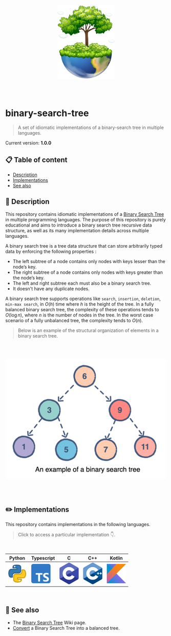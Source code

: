 <br /><br /><br /><br />
<p align="center">
  <img width="180" src="assets/icon.png" />
</p>
<br /><br />

# binary-search-tree
> A set of idiomatic implementations of a binary-search tree in multiple languages.

Current version: **1.0.0**

## 📋 Table of content

- [Description](#-description)
- [Implementations](#-implementations)
- [See also](#-see-also)

## 🔰 Description

This repository contains idiomatic implementations of a [Binary Search Tree](https://en.wikipedia.org/wiki/Binary_search_tree) in multiple programming languages. The purpose of this repository is purely educational and aims to introduce a binary search tree recursive data structure, as well as its many implementation details across multiple languages.

A binary search tree is a tree data structure that can store arbitrarily typed data by enforcing the following properties :

- The left subtree of a node contains only nodes with keys lesser than the node’s key.
- The right subtree of a node contains only nodes with keys greater than the node’s key.
- The left and right subtree each must also be a binary search tree.
- It doesn't have any duplicate nodes.

A binary search tree supports operations like `search`, `insertion`, `deletion`, `min-max search`, in $O(h)$ time where $h$ is the height of the tree. In a fully balanced binary search tree, the complexity of these operations tends to $O(\log{}n)$, where $n$ is the number of nodes in the tree. In the worst case scenario of a fully unbalanced tree, the complexity tends to $O(n)$.

> Below is an example of the structural organization of elements in a binary search tree.

<br /><br />
<p align="center">
  <img width="500" src="assets/bst.png" />
</p>
<br /><br />

## ✏️ Implementations

This repository contains implementations in the following languages.

> Click to access a particular implementation 👇.

<br />
<table align="center">
  <thead>
    <tr>
      <th>Python</th>
      <th>Typescript</th>
      <th>C</th>
      <th>C++</th>
      <th>Kotlin</th>
    </tr>
  </thead>
  <tr>
    <td><a href="src/python"><img width="60" src="assets/python.png" ></a></td>
    <td><a href="src/typescript"><img width="60" src="assets/typescript.png" /></a></td>
    <td><a href="src/c"><img width="60" src="assets/c.png" ></a></td>
    <td><a href="src/c++"><img width="60" src="assets/c++.png" ></a></td>
    <td><a href="src/kotlin"><img width="60" src="assets/kotlin.png" ></a></td>
  </tr>
</table>
<br />

## 👀 See also

- The [Binary Search Tree](https://en.wikipedia.org/wiki/Binary_search_tree) Wiki page.
- [Convert](https://www.geeksforgeeks.org/convert-normal-bst-balanced-bst/) a Binary Search Tree into a balanced tree.
